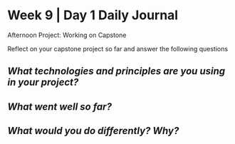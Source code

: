 # Week 9 | Day 1 Daily Journal

Afternoon Project: Working on Capstone

Reflect on your capstone project so far and answer the following questions

## *What technologies and principles are you using in your project?*


## *What went well so far?*


## *What would you do differently? Why?*






